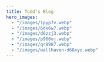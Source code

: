 ```yaml
---
title: Todd's Blog
hero_images:
  - "/images/1pyp7v.webp"
  - "/images/6dx6w7.webp"
  - "/images/d6zzj3.webp"
  - "/images/p966oj.webp"
  - "/images/qr9987.webp"
  - "/images/wallhaven-d68xyo.webp"
---
```


